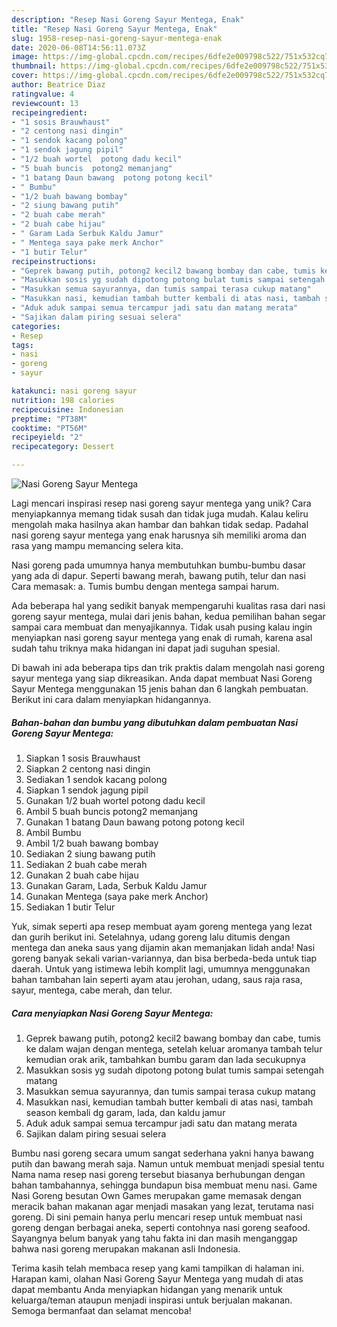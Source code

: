 ```yaml
---
description: "Resep Nasi Goreng Sayur Mentega, Enak"
title: "Resep Nasi Goreng Sayur Mentega, Enak"
slug: 1958-resep-nasi-goreng-sayur-mentega-enak
date: 2020-06-08T14:56:11.073Z
image: https://img-global.cpcdn.com/recipes/6dfe2e009798c522/751x532cq70/nasi-goreng-sayur-mentega-foto-resep-utama.jpg
thumbnail: https://img-global.cpcdn.com/recipes/6dfe2e009798c522/751x532cq70/nasi-goreng-sayur-mentega-foto-resep-utama.jpg
cover: https://img-global.cpcdn.com/recipes/6dfe2e009798c522/751x532cq70/nasi-goreng-sayur-mentega-foto-resep-utama.jpg
author: Beatrice Diaz
ratingvalue: 4
reviewcount: 13
recipeingredient:
- "1 sosis Brauwhaust"
- "2 centong nasi dingin"
- "1 sendok kacang polong"
- "1 sendok jagung pipil"
- "1/2 buah wortel  potong dadu kecil"
- "5 buah buncis  potong2 memanjang"
- "1 batang Daun bawang  potong potong kecil"
- " Bumbu"
- "1/2 buah bawang bombay"
- "2 siung bawang putih"
- "2 buah cabe merah"
- "2 buah cabe hijau"
- " Garam Lada Serbuk Kaldu Jamur"
- " Mentega saya pake merk Anchor"
- "1 butir Telur"
recipeinstructions:
- "Geprek bawang putih, potong2 kecil2 bawang bombay dan cabe, tumis ke dalam wajan dengan mentega, setelah keluar aromanya tambah telur kemudian orak arik, tambahkan bumbu garam dan lada secukupnya"
- "Masukkan sosis yg sudah dipotong potong bulat tumis sampai setengah matang"
- "Masukkan semua sayurannya, dan tumis sampai terasa cukup matang"
- "Masukkan nasi, kemudian tambah butter kembali di atas nasi, tambah season kembali dg garam, lada, dan kaldu jamur"
- "Aduk aduk sampai semua tercampur jadi satu dan matang merata"
- "Sajikan dalam piring sesuai selera"
categories:
- Resep
tags:
- nasi
- goreng
- sayur

katakunci: nasi goreng sayur 
nutrition: 198 calories
recipecuisine: Indonesian
preptime: "PT38M"
cooktime: "PT56M"
recipeyield: "2"
recipecategory: Dessert

---
```



![Nasi Goreng Sayur Mentega](https://img-global.cpcdn.com/recipes/6dfe2e009798c522/751x532cq70/nasi-goreng-sayur-mentega-foto-resep-utama.jpg)

Lagi mencari inspirasi resep nasi goreng sayur mentega yang unik? Cara menyiapkannya memang tidak susah dan tidak juga mudah. Kalau keliru mengolah maka hasilnya akan hambar dan bahkan tidak sedap. Padahal nasi goreng sayur mentega yang enak harusnya sih memiliki aroma dan rasa yang mampu memancing selera kita.

Nasi goreng pada umumnya hanya membutuhkan bumbu-bumbu dasar yang ada di dapur. Seperti bawang merah, bawang putih, telur dan nasi Cara memasak: a. Tumis bumbu dengan mentega sampai harum.

Ada beberapa hal yang sedikit banyak mempengaruhi kualitas rasa dari nasi goreng sayur mentega, mulai dari jenis bahan, kedua pemilihan bahan segar sampai cara membuat dan menyajikannya. Tidak usah pusing kalau ingin menyiapkan nasi goreng sayur mentega yang enak di rumah, karena asal sudah tahu triknya maka hidangan ini dapat jadi suguhan spesial.


Di bawah ini ada beberapa tips dan trik praktis dalam mengolah nasi goreng sayur mentega yang siap dikreasikan. Anda dapat membuat Nasi Goreng Sayur Mentega menggunakan 15 jenis bahan dan 6 langkah pembuatan. Berikut ini cara dalam menyiapkan hidangannya.

<!--inarticleads1-->

##### Bahan-bahan dan bumbu yang dibutuhkan dalam pembuatan Nasi Goreng Sayur Mentega:

1. Siapkan 1 sosis Brauwhaust
1. Siapkan 2 centong nasi dingin
1. Sediakan 1 sendok kacang polong
1. Siapkan 1 sendok jagung pipil
1. Gunakan 1/2 buah wortel  potong dadu kecil
1. Ambil 5 buah buncis  potong2 memanjang
1. Gunakan 1 batang Daun bawang  potong potong kecil
1. Ambil  Bumbu
1. Ambil 1/2 buah bawang bombay
1. Sediakan 2 siung bawang putih
1. Sediakan 2 buah cabe merah
1. Gunakan 2 buah cabe hijau
1. Gunakan  Garam, Lada, Serbuk Kaldu Jamur
1. Gunakan  Mentega (saya pake merk Anchor)
1. Sediakan 1 butir Telur


Yuk, simak seperti apa resep membuat ayam goreng mentega yang lezat dan gurih berikut ini. Setelahnya, udang goreng lalu ditumis dengan mentega dan aneka saus yang dijamin akan memanjakan lidah anda! Nasi goreng banyak sekali varian-variannya, dan bisa berbeda-beda untuk tiap daerah. Untuk yang istimewa lebih komplit lagi, umumnya menggunakan bahan tambahan lain seperti ayam atau jerohan, udang, saus raja rasa, sayur, mentega, cabe merah, dan telur. 

<!--inarticleads2-->

##### Cara menyiapkan Nasi Goreng Sayur Mentega:

1. Geprek bawang putih, potong2 kecil2 bawang bombay dan cabe, tumis ke dalam wajan dengan mentega, setelah keluar aromanya tambah telur kemudian orak arik, tambahkan bumbu garam dan lada secukupnya
1. Masukkan sosis yg sudah dipotong potong bulat tumis sampai setengah matang
1. Masukkan semua sayurannya, dan tumis sampai terasa cukup matang
1. Masukkan nasi, kemudian tambah butter kembali di atas nasi, tambah season kembali dg garam, lada, dan kaldu jamur
1. Aduk aduk sampai semua tercampur jadi satu dan matang merata
1. Sajikan dalam piring sesuai selera


Bumbu nasi goreng secara umum sangat sederhana yakni hanya bawang putih dan bawang merah saja. Namun untuk membuat menjadi spesial tentu Nama nama resep nasi goreng tersebut biasanya berhubungan dengan bahan tambahannya, sehingga bundapun bisa membuat menu nasi. Game Nasi Goreng besutan Own Games merupakan game memasak dengan meracik bahan makanan agar menjadi masakan yang lezat, terutama nasi goreng. Di sini pemain hanya perlu mencari resep untuk membuat nasi goreng dengan berbagai aneka, seperti contohnya nasi goreng seafood. Sayangnya belum banyak yang tahu fakta ini dan masih menganggap bahwa nasi goreng merupakan makanan asli Indonesia. 

Terima kasih telah membaca resep yang kami tampilkan di halaman ini. Harapan kami, olahan Nasi Goreng Sayur Mentega yang mudah di atas dapat membantu Anda menyiapkan hidangan yang menarik untuk keluarga/teman ataupun menjadi inspirasi untuk berjualan makanan. Semoga bermanfaat dan selamat mencoba!
